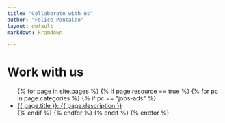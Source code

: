 ```yaml
---
title: "Collaborate with us"
author: "Felice Pantaleo"
layout: default
markdown: kramdown

---
```


# Work with us

<ul>
  {% for page in site.pages %}
    {% if page.resource == true %}
      {% for pc in page.categories %}
        {% if pc == "jobs-ads" %}
          <li><a href="{{site.baseurl}}/{{ page.url }}">{{ page.title }}: {{ page.description }}</a></li>
        {% endif %}   <!-- cat-match-p -->
      {% endfor %}  <!-- page-category -->
    {% endif %}   <!-- resource-p -->
  {% endfor %}  <!-- page -->
</ul>
